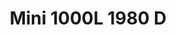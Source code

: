 ---
    title: Mini 1000L 1980 D
    slug: Mini-1000L-1980-D
    description:
    code: Mini-1000L-1980-D
    image: https://cmdiy-archive.s3.us-east-1.amazonaws.com/adverts/images/Mini+1000L+1980+D.jpeg
    download: https://cmdiy-archive.s3.us-east-1.amazonaws.com/adverts/documents/Mini+1000L+1980+D.pdf
---
